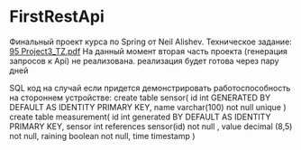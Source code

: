 # FirstRestApi
Финальный проект курса по Spring от Neil Alishev.
Техническое задание:
[95 Project3_TZ.pdf](https://github.com/svnzh1k/FirstRestApi/files/12702239/95.Project3_TZ.pdf)
На данный момент вторая часть проекта (генерация запросов к Api) не реализована. реализация будет готова через пару дней

SQL код на случай если придется демонстрировать работоспособность на стороннем устройстве:
create table sensor(
    id int GENERATED BY DEFAULT AS IDENTITY PRIMARY KEY,
    name varchar(100) not null unique
)
create table measurement(
    id int generated BY DEFAULT AS IDENTITY PRIMARY KEY, 
    sensor int references sensor(id) not null ,
    value decimal (8,5) not null,
    raining boolean not null,
    time timestamp
)


